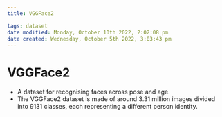 ```yaml
---
title: VGGFace2

tags: dataset 
date modified: Monday, October 10th 2022, 2:02:08 pm
date created: Wednesday, October 5th 2022, 3:03:43 pm
---
```


# VGGFace2
- A dataset for recognising faces across pose and age.
- The VGGFace2 dataset is made of around 3.31 million images divided into 9131 classes, each representing a different person identity.

